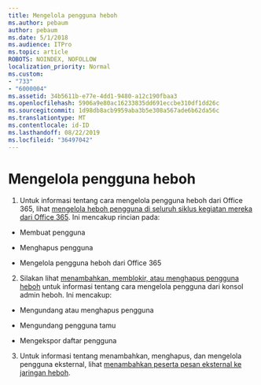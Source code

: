 ```yaml
---
title: Mengelola pengguna heboh
ms.author: pebaum
author: pebaum
ms.date: 5/1/2018
ms.audience: ITPro
ms.topic: article
ROBOTS: NOINDEX, NOFOLLOW
localization_priority: Normal
ms.custom:
- "733"
- "6000004"
ms.assetid: 34b5611b-e77e-4dd1-9480-a12c190fbaa3
ms.openlocfilehash: 5906a9e80ac16233835dd691eccbe310df1dd26c
ms.sourcegitcommit: 1d98db8acb9959aba3b5e308a567ade6b62da56c
ms.translationtype: MT
ms.contentlocale: id-ID
ms.lasthandoff: 08/22/2019
ms.locfileid: "36497042"
---
```

# <a name="managing-yammer-users"></a>Mengelola pengguna heboh

1. Untuk informasi tentang cara mengelola pengguna heboh dari Office 365, lihat [mengelola heboh pengguna di seluruh siklus kegiatan mereka dari Office 365](https://support.office.com/article/6c4c8fff-6444-404a-bffc-f9da0bcc3039). Ini mencakup rincian pada:

  - Membuat pengguna

  - Menghapus pengguna

  - Mengelola pengguna heboh dari Office 365

2. Silakan lihat [menambahkan, memblokir, atau menghapus pengguna heboh](http://alchemyportal.azurewebsites.net/Rule/ManageYammer%20users%20across%20their%20lifecycle%20from%20Office%20365) untuk informasi tentang cara mengelola pengguna dari konsol admin heboh. Ini mencakup:

  - Mengundang atau menghapus pengguna

  - Mengundang pengguna tamu

  - Mengekspor daftar pengguna

3. Untuk informasi tentang menambahkan, menghapus, dan mengelola pengguna eksternal, lihat [menambahkan peserta pesan eksternal ke jaringan heboh](https://support.office.com/article/423653bb-86b2-4eac-9d7e-dca121f7c16c).
